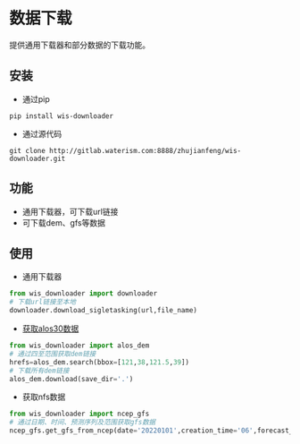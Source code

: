 # 数据下载

提供通用下载器和部分数据的下载功能。

## 安装

- 通过pip

```shell
pip install wis-downloader
```

- 通过源代码

```shell
git clone http://gitlab.waterism.com:8888/zhujianfeng/wis-downloader.git
```

## 功能

- 通用下载器，可下载url链接
- 可下载dem、gfs等数据


## 使用

- 通用下载器
```python
from wis_downloader import downloader
# 下载url链接至本地
downloader.download_sigletasking(url,file_name)
```

- [获取alos30数据](./examples/alos_dem.ipynb)

```python
from wis_downloader import alos_dem
# 通过四至范围获取dem链接
hrefs=alos_dem.search(bbox=[121,38,121.5,39])
# 下载所有dem链接
alos_dem.download(save_dir='.')
```

- 获取nfs数据

```python
from wis_downloader import ncep_gfs
# 通过日期、时间、预测序列及范围获取gfs数据
ncep_gfs.get_gfs_from_ncep(date='20220101',creation_time='06',forecast_time=120,bbox=[115,38,136,54])
```